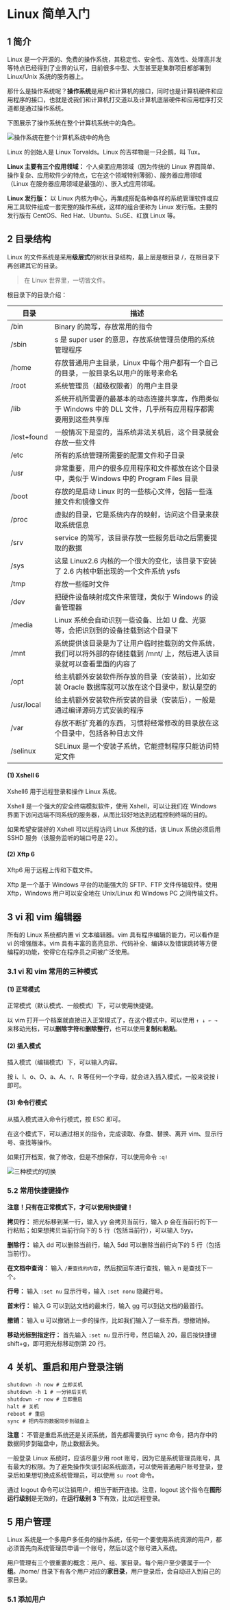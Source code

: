# Linux 简单入门

## 1 简介

Linux 是一个开源的、免费的操作系统，其稳定性、安全性、高效性、处理高并发等特点已经得到了业界的认可，目前很多中型、大型甚至是集群项目都部署到 Linux/Unix 系统的服务器上。

那什么是操作系统呢？**操作系统**是用户和计算机的接口，同时也是计算机硬件和应用程序的接口，也就是说我们和计算机打交道以及计算机底层硬件和应用程序打交道都是通过操作系统。

下图展示了操作系统在整个计算机系统中的角色。

![操作系统在整个计算机系统中的角色](http://m.qpic.cn/psc?/V10mSDSc0CUQs4/QNsgOSLzUrTyB8UN2gSlSG6FQsnv4iybUTkn6oo3RTQh4PDCZgDONQyHyddNtODaNbnRAd1f98WbnPozNY4j7w!!/b&bo=fwL7AX8C.wEDCSw!&rf=viewer_4)

Linux 的创始人是 Linux Torvalds。Linux 的吉祥物是一只企鹅，叫 Tux。

**Linux 主要有三个应用领域：** 个人桌面应用领域（因为传统的 Linux 界面简单、操作复杂、应用软件少的特点，它在这个领域特别薄弱）、服务器应用领域（Linux 在服务器应用领域是最强的）、嵌入式应用领域。

**Linux 发行版：** 以 Linux 内核为中心，再集成搭配各种各样的系统管理软件或应用工具软件组成一套完整的操作系统，这样的组合便称为 Linux 发行版。主要的发行版有 CentOS、Red Hat、Ubuntu、SuSE、红旗 Linux 等。

## 2 目录结构

Linux 的文件系统是采用**级层式**的树状目录结构，最上层是根目录 /，在根目录下再创建其它的目录。

> 在 Linux 世界里，一切皆文件。

根目录下的目录介绍：

| 目录        | 描述                                                                                                                      |
| ----------- | ------------------------------------------------------------------------------------------------------------------------- |
| /bin        | Binary 的简写，存放常用的指令                                                                                             |
| /sbin       | s 是 super user 的意思，存放系统管理员使用的系统管理程序                                                                  |
| /home       | 存放普通用户主目录，Linux 中每个用户都有一个自己的目录，一般目录名以用户的账号来命名                                      |
| /root       | 系统管理员（超级权限者）的用户主目录                                                                                      |
| /lib        | 系统开机所需要的最基本的动态连接共享库，作用类似于 Windows 中的 DLL 文件，几乎所有应用程序都需要用到这些共享库            |
| /lost+found | 一般情况下是空的，当系统非法关机后，这个目录就会存放一些文件                                                              |
| /etc        | 所有的系统管理所需要的配置文件和子目录                                                                                    |
| /usr        | 非常重要，用户的很多应用程序和文件都放在这个目录中，类似于 Windows 中的 Program Files 目录                                |
| /boot       | 存放的是启动 Linux 时的一些核心文件，包括一些连接文件和镜像文件                                                           |
| /proc       | 虚拟的目录，它是系统内存的映射，访问这个目录来获取系统信息                                                                |
| /srv        | service 的简写，该目录存放一些服务启动之后需要提取的数据                                                                  |
| /sys        | 这是 Linux2.6 内核的一个很大的变化，该目录下安装了 2.6 内核中新出现的一个文件系统 ysfs                                    |
| /tmp        | 存放一些临时文件                                                                                                          |
| /dev        | 把硬件设备映射成文件来管理，类似于 Windows 的设备管理器                                                                   |
| /media      | Linux 系统会自动识别一些设备、比如 U 盘、光驱等，会把识别到的设备挂载到这个目录下                                         |
| /mnt        | 系统提供该目录是为了让用户临时挂载别的文件系统，我们可以将外部的存储挂载到 /mnt/ 上，然后进入该目录就可以查看里面的内容了 |
| /opt        | 给主机额外安装软件所存放的目录（安装前），比如安装 Oracle 数据库就可以放在这个目录中，默认是空的                          |
| /usr/local  | 给主机额外安装软件所安装的目录（安装后），一般是通过编译源码方式安装的程序                                                |
| /var        | 存放不断扩充着的东西，习惯将经常修改的目录放在这个目录中，包括各种日志文件                                                |
| /selinux    | SELinux 是一个安装子系统，它能控制程序只能访问特定文件                                                                    |

#### (1) Xshell 6

Xshell6 用于远程登录和操作 Linux 系统。

Xshell 是一个强大的安全终端模拟软件，使用 Xshell，可以让我们在 Windows 界面下访问远端不同系统的服务器，从而比较好地达到远程控制终端的目的。

如果希望安装好的 Xshell 可以远程访问 Linux 系统的话，该 Linux 系统必须启用 SSHD 服务（该服务监听的端口号是 22）。

#### (2) Xftp 6

Xftp6 用于远程上传和下载文件。

Xftp 是一个基于 Windows 平台的功能强大的 SFTP、FTP 文件传输软件。使用 Xftp，Windows 用户可以安全地在 Unix/Linux 和 Windows PC 之间传输文件。

## 3 vi 和 vim 编辑器

所有的 Linux 系统都内置 vi 文本编辑器。vim 具有程序编辑的能力，可以看作是 vi 的增强版本。vim 具有丰富的高亮显示、代码补全、编译以及错误跳转等方便编程的功能，使得它在程序员之间被广泛使用。

### 3.1 vi 和 vim 常用的三种模式

#### (1) 正常模式

正常模式（默认模式、一般模式）下，可以使用快捷键。

以 vim 打开一个档案就直接进入正常模式了，在这个模式中，可以使用 `↑ ↓ ← →` 来移动光标，可以**删除字符**和**删除整行**，也可以使用**复制**和**粘贴**。

#### (2) 插入模式

插入模式（编辑模式）下，可以输入内容。

按 i、I、o、O、a、A、r、R 等任何一个字母，就会进入插入模式，一般来说按 i 即可。

#### (3) 命令行模式

从插入模式进入命令行模式，按 ESC 即可。

在这个模式下，可以通过相关的指令，完成读取、存盘、替换、离开 vim、显示行号、查找等操作。

如果打开档案，做了修改，但是不想保存，可以使用命令 `:q!`

![三种模式的切换](https://wx2.sinaimg.cn/mw690/600a9336gy1gd3r2vbav2j20hy09vq4n.jpg)

### 5.2 常用快捷键操作

**注意！只有在正常模式下，才可以使用快捷键！**

**拷贝行：** 把光标移到某一行，输入 yy 会拷贝当前行，输入 p 会在当前行的下一行粘贴；如果想拷贝当前行向下的 5 行（包括当前行），可以输入 5yy。

**删除行：** 输入 dd 可以删除当前行，输入 5dd 可以删除当前行向下的 5 行（包括当前行）。

**在文档中查询：** 输入 `/要查找的内容`，然后按回车进行查找，输入 n 是查找下一个。

**行号：** 输入 `:set nu` 显示行号，输入 `:set nonu` 隐藏行号。

**首末行：** 输入 G 可以到达文档的最末行，输入 gg 可以到达文档的最首行。

**撤销：** 输入 u 可以撤销上一步的操作，比如我们输入了一些东西，想撤销掉。

**移动光标到指定行：** 首先输入 `:set nu` 显示行号，然后输入 20，最后按快捷键 shift+g，即可把光标移动到第 20 行。

## 4 关机、重启和用户登录注销

```shell
shutdown -h now # 立即关机
shutdown -h 1 # 一分钟后关机
shutdown -r now # 立即重启
halt # 关机
reboot # 重启
sync # 把内存的数据同步到磁盘上
```

**注意：** 不管是重启系统还是关闭系统，首先都需要执行 sync 命令，把内存中的数据同步到磁盘中，防止数据丢失。

一般登录 Linux 系统时，应该尽量少用 root 账号，因为它是系统管理员账号，具有最大的权限。为了避免操作失误引起系统崩溃，可以使用普通用户账号登录，登录后如果想切换成系统管理员，可以使用 `su root` 命令。

通过 logout 命令可以注销用户，相当于断开连接。注意，logout 这个指令在**图形运行级别**是无效的，在**运行级别 3** 下有效，比如远程登录。

## 5 用户管理

Linux 系统是一个多用户多任务的操作系统，任何一个要使用系统资源的用户，都必须首先向系统管理员申请一个账号，然后以这个账号进入系统。

用户管理有三个很重要的概念：用户、组、家目录。每个用户至少要属于一个**组**。/home/ 目录下有各个用户对应的**家目录**，用户登录后，会自动进入到自己的家目录。

### 5.1 添加用户



















